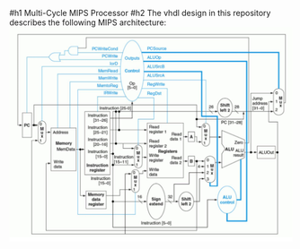 #h1 Multi-Cycle MIPS Processor
#h2 The vhdl design in this repository describes the following MIPS architecture:
![architecture](https://github.com/RonBenGal/Multi-Cycle-MIPS-Processor/blob/master/MIPS_Architecture.png)
